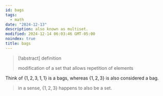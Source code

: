 ```yaml
---
id: bags
tags:
  - math
date: "2024-12-13"
description: also known as multiset.
modified: 2024-12-14 06:03:46 GMT-05:00
noindex: true
title: bags
---
```


> [!abstract] definition
>
> modification of a set that allows repetition of elements

Think of $\{1,2,3,1,1\}$ is a bags, whereas $\{1,2,3\}$ is also considered a bag.

> in a sense, $\{1,2,3\}$ happens to also be a set.
